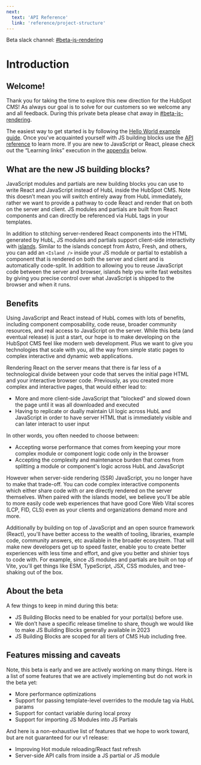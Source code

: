 ```yaml
---
next:
  text: 'API Reference'
  link: 'reference/project-structure'
---
```


Beta slack channel: [\#beta-js-rendering](https://hubspotdev.slack.com/archives/C04AY1H2204)

# Introduction

## Welcome!

Thank you for taking the time to explore this new direction for the HubSpot CMS! As always our goal is to solve for our customers so we welcome any and all feedback. During this private beta please chat away in [\#beta-js-rendering](https://hubspotdev.slack.com/archives/C04AY1H2204).

The easiest way to get started is by following the [Hello World example guide](https://github.com/HubSpot/cms-js-building-block-examples/tree/main/hello-world). Once you've acquainted yourself with JS building blocks use the [API reference](/reference/project-structure) to learn more. If you are new to JavaScript or React, please check out the “Learning links” execution in the [appendix](/appendix) below.

## What are the new JS building blocks?

JavaScript modules and partials are new building blocks you can use to write React and JavaScript instead of HubL inside the HubSpot CMS. Note this doesn’t mean you will switch entirely away from HubL immediately, rather we want to provide a pathway to code React and render that on both on the server and client. JS modules and partials are built from React components and can directly be referenced via HubL tags in your templates.

In addition to stitching server-rendered React components into the HTML generated by HubL, JS modules and partials support client-side interactivity with [islands](https://www.patterns.dev/posts/islands-architecture). Similar to the islands concept from Astro, Fresh, and others, you can add an `<Island />` inside your JS module or partial to establish a component that is rendered on both the server and client and is automatically code-split. In addition to allowing you to reuse JavaScript code between the server and browser, islands help you write fast websites by giving you precise control over what JavaScript is shipped to the browser and when it runs.

## Benefits

Using JavaScript and React instead of HubL comes with lots of benefits, including component composability, code reuse, broader community resources, and real access to JavaScript on the server. While this beta (and eventual release) is just a start, our hope is to make developing on the HubSpot CMS feel like modern web development. Plus we want to give you technologies that scale with you, all the way from simple static pages to complex interactive and dynamic web applications.

Rendering React on the server means that there is far less of a technological divide between your code that serves the initial page HTML and your interactive browser code. Previously, as you created more complex and interactive pages, that would either lead to:

- More and more client-side JavaScript that "blocked" and slowed down the page until it was all downloaded and executed
- Having to replicate or dually maintain UI logic across HubL and JavaScript in order to have server HTML that is immediately visible and can later interact to user input

In other words, you often needed to choose between:

- Accepting worse performance that comes from keeping your more complex module or component logic code only in the browser
- Accepting the complexity and maintenance burden that comes from splitting a module or component's logic across HubL and JavaScript

However when server-side rendering (SSR) JavaScript, you no longer have to make that trade-off. You can code complex interactive components which either share code with or are directly rendered on the server themselves. When paired with the islands model, we believe you'll be able to more easily code web experiences that have good Core Web Vital scores (LCP, FID, CLS) even as your clients and organizations demand more and more.

Additionally by building on top of JavaScript and an open source framework (React), you'll have better access to the wealth of tooling, libraries, example code, community answers, etc available in the broader ecosystem. That will make new developers get up to speed faster, enable you to create better experiences with less time and effort, and give you better and shinier toys to code with. For example, since JS modules and partials are built on top of Vite, you'll get things like ESM, TypeScript, JSX, CSS modules, and tree-shaking out of the box.

## About the beta

A few things to keep in mind during this beta:

- JS Building Blocks need to be enabled for your portal(s) before use.
- We don’t have a specific release timeline to share, though we would like to make JS Building Blocks generally available in 2023
- JS Building Blocks are scoped for all tiers of CMS Hub including free.

## Features missing and caveats

Note, this beta is early and we are actively working on many things. Here is a list of some features that we are actively implementing but do not work in the beta yet:

- More performance optimizations
- Support for passing template-level overrides to the module tag via HubL params
- Support for contact variable during local proxy
- Support for importing JS Modules into JS Partials

And here is a non-exhaustive list of features that we hope to work toward, but are not guaranteed for our v1 release:

- Improving Hot module reloading/React fast refresh
- Server-side API calls from inside a JS partial or JS module
